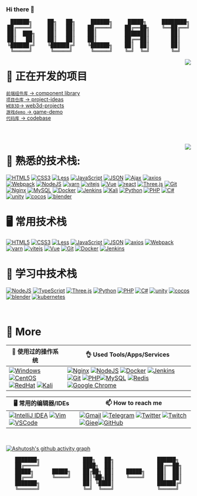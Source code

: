 ### Hi there 👋

<pre align="center">
 ██████╗     ██╗   ██╗     ██████╗     █████╗     ████████╗
██╔════╝     ██║   ██║    ██╔════╝    ██╔══██╗    ╚══██╔══╝
██║  ███╗    ██║   ██║    ██║         ███████║       ██║   
██║   ██║    ██║   ██║    ██║         ██╔══██║       ██║   
╚██████╔╝    ╚██████╔╝    ╚██████╗    ██║  ██║       ██║   
 ╚═════╝      ╚═════╝      ╚═════╝    ╚═╝  ╚═╝       ╚═╝   
</pre>

<a href="https://github.com/qblyxs">
  <img align="right" src="https://github-readme-stats-two-theta-93.vercel.app/api?username=qblyxs&show_icons=true&theme=dracula&include_all_commits=true&count_private=true" />
</a>

# 🔭 正在开发的项目
[`前端组件库` -> component library](https://github.com/qblyxs/gucat-component)  
[`项目仓库` -> project-ideas](https://github.com/qblyxs/project-ideas)  
[`WEB3D`-> web3d-projects](https://github.com/qblyxs/gucat-three)  
[`游戏demo` -> game-demo](https://github.com/qblyxs/game-demo)  
[`代码库` -> codebase](https://github.com/qblyxs/gucat-codebase)  

<br><br>

<a href="https://github.com/qblyxs">
<img align="right" src="https://github-readme-stats-two-theta-93.vercel.app/api/top-langs/?username=qblyxs&theme=dark&layout=compact&langs_count=10" />
</a>

# 🚀 熟悉的技术栈:
[![HTML5](https://img.shields.io/badge/HTML5-%23E34F26.svg?style=for-the-badge&logo=html5&logoColor=white)](https://www.w3.org/)
[![CSS3](https://img.shields.io/badge/CSS3-%231572B6.svg?style=for-the-badge&logo=css3&logoColor=white)](https://www.w3.org/)
[![Less](https://img.shields.io/badge/Less-%231572B6.svg?style=for-the-badge&logo=less&logoColor=white)](https://less.bootcss.com/)
[![JavaScript](https://img.shields.io/badge/JavaScript-%23323330.svg?style=for-the-badge&logo=javascript&logoColor=%23F7DF1E)](https://wikipedia.org/wiki/JavaScript)
[![JSON](https://img.shields.io/badge/JSON-%23323330.svg?style=for-the-badge&logo=json&logoColor=%23F7DF1E)](http://www.json.org.cn/)
[![Ajax](https://img.shields.io/badge/Ajax-%23323330.svg?style=for-the-badge&logo=ajax&logoColor=%23F7DF1E)](https://www.w3.org/)
[![axios](https://img.shields.io/badge/axios-%23323330.svg?style=for-the-badge&logo=axios&logoColor=%23F7DF1E)](https://axios-http.com/)
[![Webpack](https://img.shields.io/badge/webpack-%23F05033.svg?style=for-the-badge&logo=webpack&logoColor=white)](https://webpack.docschina.org/)
[![NodeJS](https://img.shields.io/badge/Node.js-6DA55F?style=for-the-badge&logo=node.js&logoColor=white)](https://nodejs.org/)
[![yarn](https://img.shields.io/badge/yarn-%23F05033.svg?style=for-the-badge&logo=yarn&logoColor=white)](https://www.yarnpkg.cn/)
[![vitejs](https://img.shields.io/badge/vitejs-%23F05033.svg?style=for-the-badge&logo=vitejs&logoColor=white)](https://vitejs.cn/)
[![Vue](https://img.shields.io/badge/Vue-%23323330.svg?style=for-the-badge&logo=vue.js&logoColor=%23F7DF1E)](https://cn.vuejs.org/)
[![react](https://img.shields.io/badge/react-%23323330.svg?style=for-the-badge&logo=react&logoColor=%23F7DF1E)](https://reactjs.org/)
[![Three.js](https://img.shields.io/badge/Three.js-%23323330.svg?style=for-the-badge&logo=three.js&logoColor=%23F7DF1E)](https://threejs.org/)
[![Git](https://img.shields.io/badge/git-%23F05033.svg?style=for-the-badge&logo=git&logoColor=white)](https://git-scm.com/) 
[![Nginx](https://img.shields.io/badge/Nginx-%23323330.svg?style=for-the-badge&logo=nginx&logoColor=%23F7DF1E)](http://nginx.org/)
[![MySQL](https://img.shields.io/badge/mysql-%2300f.svg?style=for-the-badge&logo=mysql&logoColor=white)](https://www.mysql.com/) 
[![Docker](https://img.shields.io/badge/Docker-%23323330.svg?style=for-the-badge&logo=docker&logoColor=%23F7DF1E)](https://hub.docker.com/)
[![Jenkins](https://img.shields.io/badge/Jenkins-%23323330.svg?style=for-the-badge&logo=jenkins&logoColor=%23F7DF1E)](https://www.jenkins.io/)
[![Kali](https://img.shields.io/badge/Kali-268BEE?style=for-the-badge&logo=kalilinux&logoColor=white)](https://www.kali.org/) 
[![Python](https://img.shields.io/badge/python-3670A0?style=for-the-badge&logo=python&logoColor=ffdd54)](https://www.python.org/)
[![PHP](https://img.shields.io/badge/PHP-%23777BB4.svg?style=for-the-badge&logo=php&logoColor=white)](https://www.php.net/)
[![C#](https://img.shields.io/badge/C%23-%23239120.svg?style=for-the-badge&logo=c-sharp&logoColor=white)](https://docs.microsoft.com/dotnet/csharp/)
[![unity](https://img.shields.io/badge/unity-%23777BB4.svg?style=for-the-badge&logo=unity&logoColor=white)](https://unity.com/)
[![cocos](https://img.shields.io/badge/cocos-%23777BB4.svg?style=for-the-badge&logo=cocos&logoColor=white)](https://www.cocos.com/)
[![blender](https://img.shields.io/badge/blender-%23777BB4.svg?style=for-the-badge&logo=blender&logoColor=white)](https://www.blender.org/)

# 🖥️ 常用技术栈
[![HTML5](https://img.shields.io/badge/HTML5-%23E34F26.svg?style=for-the-badge&logo=html5&logoColor=white)](https://www.w3.org/)
[![CSS3](https://img.shields.io/badge/CSS3-%231572B6.svg?style=for-the-badge&logo=css3&logoColor=white)](https://www.w3.org/)
[![Less](https://img.shields.io/badge/Less-%231572B6.svg?style=for-the-badge&logo=less&logoColor=white)](https://less.bootcss.com/)
[![JavaScript](https://img.shields.io/badge/JavaScript-%23323330.svg?style=for-the-badge&logo=javascript&logoColor=%23F7DF1E)](https://wikipedia.org/wiki/JavaScript)
[![JSON](https://img.shields.io/badge/JSON-%23323330.svg?style=for-the-badge&logo=json&logoColor=%23F7DF1E)](http://www.json.org.cn/)
[![axios](https://img.shields.io/badge/axios-%23323330.svg?style=for-the-badge&logo=axios&logoColor=%23F7DF1E)](https://axios-http.com/)
[![Webpack](https://img.shields.io/badge/webpack-%23F05033.svg?style=for-the-badge&logo=webpack&logoColor=white)](https://webpack.docschina.org/)
[![yarn](https://img.shields.io/badge/yarn-%23F05033.svg?style=for-the-badge&logo=yarn&logoColor=white)](https://www.yarnpkg.cn/)
[![vitejs](https://img.shields.io/badge/vitejs-%23F05033.svg?style=for-the-badge&logo=vitejs&logoColor=white)](https://vitejs.cn/)
[![Vue](https://img.shields.io/badge/Vue-%23323330.svg?style=for-the-badge&logo=vue.js&logoColor=%23F7DF1E)](https://cn.vuejs.org/)
[![Git](https://img.shields.io/badge/git-%23F05033.svg?style=for-the-badge&logo=git&logoColor=white)](https://git-scm.com/) 
[![Docker](https://img.shields.io/badge/Docker-%23323330.svg?style=for-the-badge&logo=docker&logoColor=%23F7DF1E)](https://hub.docker.com/)
[![Jenkins](https://img.shields.io/badge/Jenkins-%23323330.svg?style=for-the-badge&logo=jenkins&logoColor=%23F7DF1E)](https://www.jenkins.io/)

# 🌱 学习中技术栈
[![NodeJS](https://img.shields.io/badge/Node.js-6DA55F?style=for-the-badge&logo=node.js&logoColor=white)](https://nodejs.org/)
[![TypeScript](https://img.shields.io/badge/typescript-%23007ACC.svg?style=for-the-badge&logo=typescript&logoColor=white)](https://www.typescriptlang.org/)
[![Three.js](https://img.shields.io/badge/Three.js-%23323330.svg?style=for-the-badge&logo=three.js&logoColor=%23F7DF1E)](https://threejs.org/)
[![Python](https://img.shields.io/badge/python-3670A0?style=for-the-badge&logo=python&logoColor=ffdd54)](https://www.python.org/)
[![PHP](https://img.shields.io/badge/PHP-%23777BB4.svg?style=for-the-badge&logo=php&logoColor=white)](https://www.php.net/)
[![C#](https://img.shields.io/badge/C%23-%23239120.svg?style=for-the-badge&logo=c-sharp&logoColor=white)](https://docs.microsoft.com/dotnet/csharp/)
[![unity](https://img.shields.io/badge/unity-%23777BB4.svg?style=for-the-badge&logo=unity&logoColor=white)](https://unity.com/)
[![cocos](https://img.shields.io/badge/cocos-%23777BB4.svg?style=for-the-badge&logo=cocos&logoColor=white)](https://www.cocos.com/)
[![blender](https://img.shields.io/badge/blender-%23777BB4.svg?style=for-the-badge&logo=blender&logoColor=white)](https://www.blender.org/)
[![kubernetes](https://img.shields.io/badge/kubernetes-%23323330.svg?style=for-the-badge&logo=kubernetes&logoColor=%23F7DF1E)](https://kubernetes.io/)

<br>

# 🍞 More
|  🥩 使用过的操作系统   | 👌 Used Tools/Apps/Services  |
|  ----  | ----  |
| [![Windows](https://img.shields.io/badge/Windows-0078D6?style=for-the-badge&logo=windows&logoColor=white)](https://www.microsoft.com/windows/) [![CentOS](https://img.shields.io/badge/cent-002260?style=for-the-badge&logo=centos&logoColor=F0F0F0)](https://www.centos.org/) [![RedHat](https://img.shields.io/badge/redhat-%23323330.svg?style=for-the-badge&logo=linux&logoColor=%23F7DF1E)](https://www.redhat.com/) [![Kali](https://img.shields.io/badge/Kali-268BEE?style=for-the-badge&logo=kalilinux&logoColor=white)](https://www.kali.org/)  | [![Nginx](https://img.shields.io/badge/nginx-%23009639.svg?style=for-the-badge&logo=nginx&logoColor=white)](https://www.nginx.com/) [![NodeJS](https://img.shields.io/badge/Node.js-6DA55F?style=for-the-badge&logo=node.js&logoColor=white)](https://nodejs.org/) [![Docker](https://img.shields.io/badge/Docker-%23323330.svg?style=for-the-badge&logo=docker&logoColor=%23F7DF1E)](https://hub.docker.com/) [![Jenkins](https://img.shields.io/badge/Jenkins-%23323330.svg?style=for-the-badge&logo=jenkins&logoColor=%23F7DF1E)](https://www.jenkins.io/) [![Git](https://img.shields.io/badge/git-%23F05033.svg?style=for-the-badge&logo=git&logoColor=white)](https://git-scm.com/) [![PHP](https://img.shields.io/badge/PHP-%23777BB4.svg?style=for-the-badge&logo=php&logoColor=white)](https://www.php.net/)[![MySQL](https://img.shields.io/badge/mysql-%2300f.svg?style=for-the-badge&logo=mysql&logoColor=white)](https://www.mysql.com/) [![Redis](https://img.shields.io/badge/redis-%23DD0031.svg?style=for-the-badge&logo=redis&logoColor=white)](https://redis.io/) [![Google Chrome](https://img.shields.io/badge/Chrome-4285F4?style=for-the-badge&logo=GoogleChrome&logoColor=white)](https://www.google.com/chrome/) |

|  🖥️ 常用的编辑器/IDEs | 📫 How to reach me |
|  ----  | ---- |
| [![IntelliJ IDEA](https://img.shields.io/badge/IDEA-000000.svg?style=for-the-badge&logo=intellij-idea&logoColor=white)](https://www.jetbrains.com/idea/) [![Vim](https://img.shields.io/badge/VIM-%2311AB00.svg?style=for-the-badge&logo=vim&logoColor=white)](https://www.vim.org/) [![VSCode](https://img.shields.io/badge/Visual%20Studio%20Code-0078d7.svg?style=for-the-badge&logo=visual-studio-code&logoColor=white)](https://code.visualstudio.com/) | [![Gmail](https://img.shields.io/badge/gucat@gucat.cn-D14836?style=for-the-badge&logo=gmail&logoColor=white)](mailto:gucat@gucat.cn) [![Telegram](https://img.shields.io/badge/@qblyxs-2CA5E0?style=for-the-badge&logo=telegram&logoColor=white)](https://t.me/qblyxs) <!-- [![Discord](https://img.shields.io/badge/qblyxs%234908-%237289DA.svg?style=for-the-badge&logo=discord&logoColor=white)] -->[![Twitter](https://img.shields.io/badge/@CATROL18-%231DA1F2.svg?style=for-the-badge&logo=Twitter&logoColor=white)](https://twitter.com/CATROL18) [![Twitch](https://img.shields.io/badge/qblyxs-%239146FF.svg?style=for-the-badge&logo=Twitch&logoColor=white)](https://www.twitch.tv/qblyxs) [![Giee](https://img.shields.io/badge/qblyxs-%23121011.svg?style=for-the-badge&logo=gitee&logoColor=white)](https://gitee.com/qblyxs)[![GitHub](https://img.shields.io/badge/qblyxs-%23121011.svg?style=for-the-badge&logo=github&logoColor=white)](https://github.com/qblyxs)  |

<br>

[![Ashutosh's github activity graph](https://activity-graph.herokuapp.com/graph?username=qblyxs&theme=react-dark)](https://github.com/qblyxs)


<p align="center">
<pre align="center">
███████╗              ███╗   ██╗              ██████╗ 
██╔════╝              ████╗  ██║              ██╔══██╗
█████╗      █████╗    ██╔██╗ ██║    █████╗    ██║  ██║
██╔══╝      ╚════╝    ██║╚██╗██║    ╚════╝    ██║  ██║
███████╗              ██║ ╚████║              ██████╔╝
╚══════╝              ╚═╝  ╚═══╝              ╚═════╝ 
</pre>
</p>

